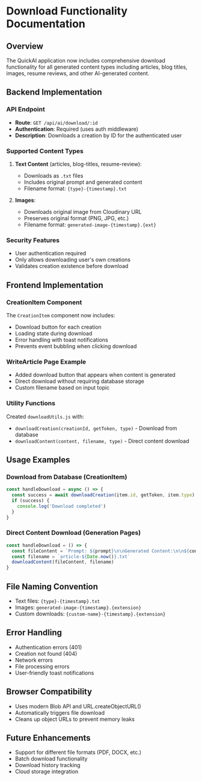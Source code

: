 # Download Functionality Documentation

## Overview
The QuickAI application now includes comprehensive download functionality for all generated content types including articles, blog titles, images, resume reviews, and other AI-generated content.

## Backend Implementation

### API Endpoint
- **Route**: `GET /api/ai/download/:id`
- **Authentication**: Required (uses auth middleware)
- **Description**: Downloads a creation by ID for the authenticated user

### Supported Content Types
1. **Text Content** (articles, blog-titles, resume-review):
   - Downloads as `.txt` files
   - Includes original prompt and generated content
   - Filename format: `{type}-{timestamp}.txt`

2. **Images**:
   - Downloads original image from Cloudinary URL
   - Preserves original format (PNG, JPG, etc.)
   - Filename format: `generated-image-{timestamp}.{ext}`

### Security Features
- User authentication required
- Only allows downloading user's own creations
- Validates creation existence before download

## Frontend Implementation

### CreationItem Component
The `CreationItem` component now includes:
- Download button for each creation
- Loading state during download
- Error handling with toast notifications
- Prevents event bubbling when clicking download

### WriteArticle Page Example
- Added download button that appears when content is generated
- Direct download without requiring database storage
- Custom filename based on input topic

### Utility Functions
Created `downloadUtils.js` with:
- `downloadCreation(creationId, getToken, type)` - Download from database
- `downloadContent(content, filename, type)` - Direct content download

## Usage Examples

### Download from Database (CreationItem)
```jsx
const handleDownload = async () => {
  const success = await downloadCreation(item.id, getToken, item.type)
  if (success) {
    console.log('Download completed')
  }
}
```

### Direct Content Download (Generation Pages)
```jsx
const handleDownload = () => {
  const fileContent = `Prompt: ${prompt}\n\nGenerated Content:\n\n${content}`
  const filename = `article-${Date.now()}.txt`
  downloadContent(fileContent, filename)
}
```

## File Naming Convention
- Text files: `{type}-{timestamp}.txt`
- Images: `generated-image-{timestamp}.{extension}`
- Custom downloads: `{custom-name}-{timestamp}.{extension}`

## Error Handling
- Authentication errors (401)
- Creation not found (404)
- Network errors
- File processing errors
- User-friendly toast notifications

## Browser Compatibility
- Uses modern Blob API and URL.createObjectURL()
- Automatically triggers file download
- Cleans up object URLs to prevent memory leaks

## Future Enhancements
- Support for different file formats (PDF, DOCX, etc.)
- Batch download functionality
- Download history tracking
- Cloud storage integration
